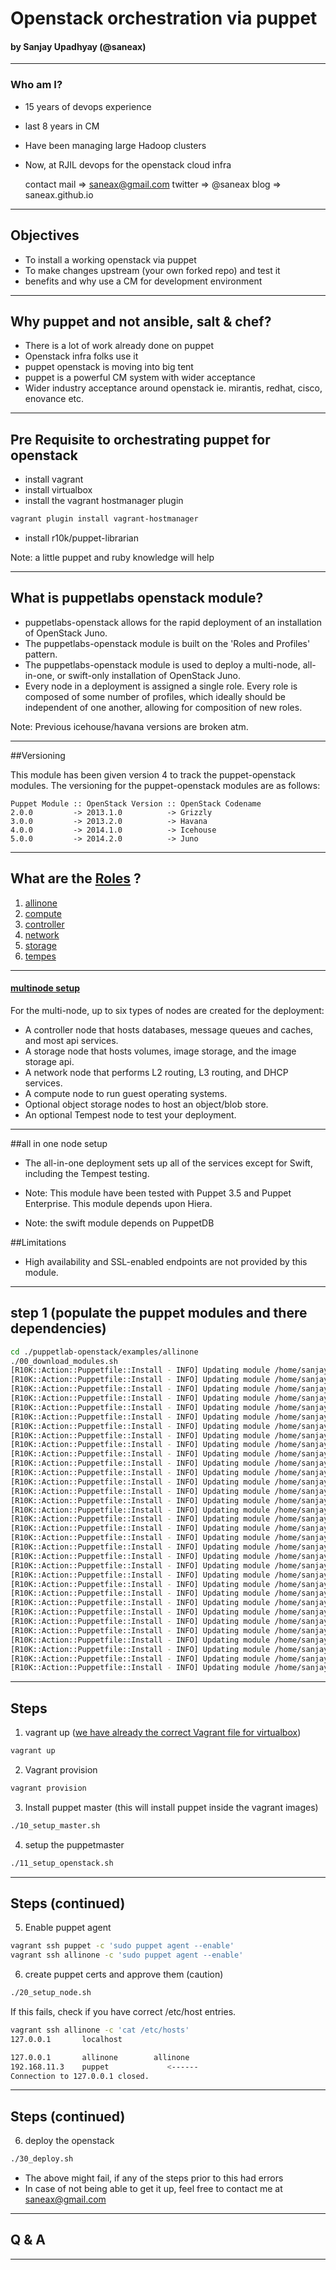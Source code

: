 # Openstack orchestration via puppet
#### by Sanjay Upadhyay (@saneax)


---

### Who am I?

- 15 years of devops experience
- last 8 years in CM
- Have been managing large Hadoop clusters
- Now, at RJIL devops for the openstack cloud infra


    contact
    mail     => saneax@gmail.com
    twitter  => @saneax
    blog     => saneax.github.io


---

## Objectives

   * To install a working openstack via puppet
   * To make changes upstream (your own forked repo) and test it
   * benefits and why use a CM for development environment


---

## Why puppet and not ansible, salt & chef?

   * There is a lot of work already done on puppet
   * Openstack infra folks use it
   * puppet openstack is moving into big tent
   * puppet is a powerful CM system with wider acceptance
   * Wider industry acceptance around openstack ie. mirantis, redhat, cisco, enovance etc.


---

## Pre Requisite to orchestrating puppet for openstack

   * install vagrant
   * install virtualbox
   * install the vagrant hostmanager plugin
   ```bash
   vagrant plugin install vagrant-hostmanager
   ```
   * install r10k/puppet-librarian


Note: a little puppet and ruby knowledge will help

---

## What is puppetlabs openstack module?

   * puppetlabs-openstack allows for the rapid deployment of an installation of OpenStack Juno.
   * The puppetlabs-openstack module is built on the 'Roles and Profiles' pattern.
   * The puppetlabs-openstack module is used to deploy a multi-node, all-in-one, or swift-only installation of OpenStack Juno.
   * Every node in a deployment is assigned a single role.  Every role is composed of some number of profiles, which ideally should be independent of one another, allowing for composition  of new roles.

Note: Previous icehouse/havana versions are broken atm.

---

##Versioning

This module has been given version 4 to track the puppet-openstack modules. The versioning for the
puppet-openstack modules are as follows:

```
Puppet Module :: OpenStack Version :: OpenStack Codename
2.0.0         -> 2013.1.0          -> Grizzly
3.0.0         -> 2013.2.0          -> Havana
4.0.0         -> 2014.1.0          -> Icehouse
5.0.0         -> 2014.2.0          -> Juno
```

---

## What are the [Roles](https://github.com/puppetlabs/puppetlabs-openstack/tree/master/manifests/role) ?

1. [allinone](https://github.com/puppetlabs/puppetlabs-openstack/blob/master/manifests/role/allinone.pp)
2. [compute](https://github.com/puppetlabs/puppetlabs-openstack/blob/master/manifests/role/compute.pp)
3. [controller](https://github.com/puppetlabs/puppetlabs-openstack/blob/master/manifests/role/controller.pp)
4. [network](https://github.com/puppetlabs/puppetlabs-openstack/blob/master/manifests/role/network.pp)
5. [storage](https://github.com/puppetlabs/puppetlabs-openstack/blob/master/manifests/role/storage.pp)
6. [tempes](https://github.com/puppetlabs/puppetlabs-openstack/blob/master/manifests/role/tempest.pp)



---

#### [multinode setup](https://github.com/puppetlabs/puppetlabs-openstack/tree/master/examples/multinode)

For the multi-node, up to six types of nodes are created for the deployment:

 * A controller node that hosts databases, message queues and caches, and most api services.
 * A storage node that hosts volumes, image storage, and the image storage api.
 * A network node that performs L2 routing, L3 routing, and DHCP services.
 * A compute node to run guest operating systems.
 * Optional object storage nodes to host an object/blob store.
 * An optional Tempest node to test your deployment.

---

##all in one node setup

- The all-in-one deployment sets up all of the services except for Swift,
including the Tempest testing.

- Note: This module have been tested with Puppet 3.5 and Puppet Enterprise. This module depends upon Hiera.
- Note: the swift module depends on PuppetDB

##Limitations

* High availability and SSL-enabled endpoints are not provided by this module.


---

## step 1 (populate the puppet modules and there dependencies)

```bash
cd ./puppetlab-openstack/examples/allinone
./00_download_modules.sh
[R10K::Action::Puppetfile::Install - INFO] Updating module /home/sanjayu/workspace/puppetlabs-openstack/examples/allinone/modules/keystone
[R10K::Action::Puppetfile::Install - INFO] Updating module /home/sanjayu/workspace/puppetlabs-openstack/examples/allinone/modules/swift
[R10K::Action::Puppetfile::Install - INFO] Updating module /home/sanjayu/workspace/puppetlabs-openstack/examples/allinone/modules/glance
[R10K::Action::Puppetfile::Install - INFO] Updating module /home/sanjayu/workspace/puppetlabs-openstack/examples/allinone/modules/cinder
[R10K::Action::Puppetfile::Install - INFO] Updating module /home/sanjayu/workspace/puppetlabs-openstack/examples/allinone/modules/neutron
[R10K::Action::Puppetfile::Install - INFO] Updating module /home/sanjayu/workspace/puppetlabs-openstack/examples/allinone/modules/nova
[R10K::Action::Puppetfile::Install - INFO] Updating module /home/sanjayu/workspace/puppetlabs-openstack/examples/allinone/modules/heat
[R10K::Action::Puppetfile::Install - INFO] Updating module /home/sanjayu/workspace/puppetlabs-openstack/examples/allinone/modules/ceilometer
[R10K::Action::Puppetfile::Install - INFO] Updating module /home/sanjayu/workspace/puppetlabs-openstack/examples/allinone/modules/horizon
[R10K::Action::Puppetfile::Install - INFO] Updating module /home/sanjayu/workspace/puppetlabs-openstack/examples/allinone/modules/openstacklib
[R10K::Action::Puppetfile::Install - INFO] Updating module /home/sanjayu/workspace/puppetlabs-openstack/examples/allinone/modules/tempest
[R10K::Action::Puppetfile::Install - INFO] Updating module /home/sanjayu/workspace/puppetlabs-openstack/examples/allinone/modules/vswitch
[R10K::Action::Puppetfile::Install - INFO] Updating module /home/sanjayu/workspace/puppetlabs-openstack/examples/allinone/modules/apache
[R10K::Action::Puppetfile::Install - INFO] Updating module /home/sanjayu/workspace/puppetlabs-openstack/examples/allinone/modules/epel
[R10K::Action::Puppetfile::Install - INFO] Updating module /home/sanjayu/workspace/puppetlabs-openstack/examples/allinone/modules/inifile
[R10K::Action::Puppetfile::Install - INFO] Updating module /home/sanjayu/workspace/puppetlabs-openstack/examples/allinone/modules/mysql
[R10K::Action::Puppetfile::Install - INFO] Updating module /home/sanjayu/workspace/puppetlabs-openstack/examples/allinone/modules/stdlib
[R10K::Action::Puppetfile::Install - INFO] Updating module /home/sanjayu/workspace/puppetlabs-openstack/examples/allinone/modules/rsync
[R10K::Action::Puppetfile::Install - INFO] Updating module /home/sanjayu/workspace/puppetlabs-openstack/examples/allinone/modules/xinetd
[R10K::Action::Puppetfile::Install - INFO] Updating module /home/sanjayu/workspace/puppetlabs-openstack/examples/allinone/modules/concat
[R10K::Action::Puppetfile::Install - INFO] Updating module /home/sanjayu/workspace/puppetlabs-openstack/examples/allinone/modules/memcached
[R10K::Action::Puppetfile::Install - INFO] Updating module /home/sanjayu/workspace/puppetlabs-openstack/examples/allinone/modules/ssh
[R10K::Action::Puppetfile::Install - INFO] Updating module /home/sanjayu/workspace/puppetlabs-openstack/examples/allinone/modules/qpid
[R10K::Action::Puppetfile::Install - INFO] Updating module /home/sanjayu/workspace/puppetlabs-openstack/examples/allinone/modules/sysctl
[R10K::Action::Puppetfile::Install - INFO] Updating module /home/sanjayu/workspace/puppetlabs-openstack/examples/allinone/modules/rabbitmq
[R10K::Action::Puppetfile::Install - INFO] Updating module /home/sanjayu/workspace/puppetlabs-openstack/examples/allinone/modules/staging
[R10K::Action::Puppetfile::Install - INFO] Updating module /home/sanjayu/workspace/puppetlabs-openstack/examples/allinone/modules/vcsrepo
[R10K::Action::Puppetfile::Install - INFO] Updating module /home/sanjayu/workspace/puppetlabs-openstack/examples/allinone/modules/firewall
[R10K::Action::Puppetfile::Install - INFO] Updating module /home/sanjayu/workspace/puppetlabs-openstack/examples/allinone/modules/apt
[R10K::Action::Puppetfile::Install - INFO] Updating module /home/sanjayu/workspace/puppetlabs-openstack/examples/allinone/modules/mongodb
[R10K::Action::Puppetfile::Install - INFO] Updating module /home/sanjayu/workspace/puppetlabs-openstack/examples/allinone/modules/ntp
[R10K::Action::Puppetfile::Install - INFO] Updating module /home/sanjayu/workspace/puppetlabs-openstack/examples/allinone/modules/postgresql
[R10K::Action::Puppetfile::Install - INFO] Updating module /home/sanjayu/workspace/puppetlabs-openstack/examples/allinone/modules/puppetdb
```

---

## Steps

1. vagrant up ([we have already the correct Vagrant file for virtualbox](https://github.com/saneax/puppetlabs-openstack/tree/vbox_changes))
```bash
vagrant up
```
2. Vagrant provision
```bash
vagrant provision
```
3. Install puppet master (this will install puppet inside the vagrant images)
```bash
./10_setup_master.sh
```
4. setup the puppetmaster
```bash
./11_setup_openstack.sh
```

---

## Steps (continued)


5. Enable puppet agent
```bash
vagrant ssh puppet -c 'sudo puppet agent --enable'
vagrant ssh allinone -c 'sudo puppet agent --enable'
```
6. create puppet certs and approve them (caution)
```bash
./20_setup_node.sh
```

If this fails, check if you have correct /etc/host entries.
```bash
vagrant ssh allinone -c 'cat /etc/hosts'
127.0.0.1       localhost

127.0.0.1       allinone        allinone
192.168.11.3    puppet             <------
Connection to 127.0.0.1 closed.
```

---

## Steps (continued)

6. deploy the openstack
```bash
./30_deploy.sh
```

 - The above might fail, if any of the steps prior to this had errors
 - In case of not being able to get it up, feel free to contact me at saneax@gmail.com

---

## Q & A

---
